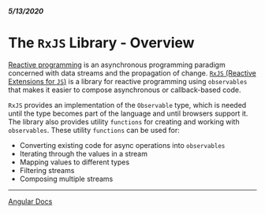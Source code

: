 ##### 5/13/2020
# The `RxJS` Library - Overview
[Reactive programming](https://en.wikipedia.org/wiki/Reactive_programming) is an asynchronous programming paradigm concerned with data streams and the propagation of change.  [`RxJS` (Reactive Extensions for `JS`)](https://rxjs.dev/guide/overview) is a library for reactive programming using `observables` that makes it easier to compose asynchronous or callback-based code.

`RxJS` provides an implementation of the `Observable` type, which is needed until the type becomes part of the language and until browsers support it.  The library also provides utility `functions` for creating and working with `observables`.  These utility `functions` can be used for:
  * Converting existing code for async operations into `observables`
  * Iterating through the values in a stream
  * Mapping values to different types
  * Filtering streams
  * Composing multiple streams

---

[Angular Docs](https://angular.io/guide/rx-library)